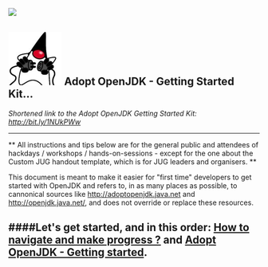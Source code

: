 [![](https://londonjavacommunity.files.wordpress.com/2009/11/bannerblog.jpg)](https://londonjavacommunity.wordpress.com/tag/london-java-community/)

![](cover_small.jpg) Adopt OpenJDK - Getting Started Kit... 
---

*Shortened link to the Adopt OpenJDK Getting Started Kit: http://bit.ly/1NUkPWw*

---

** All instructions and tips below are for the general public and attendees of hackdays / workshops / hands-on-sessions - except for the one about the Custom JUG handout template, which is for JUG leaders and organisers. **

This document is meant to make it easier for "first time" developers to get started with OpenJDK and refers to, in as many places as possible, to cannonical sources like http://adoptopenjdk.java.net and http://openjdk.java.net/, and does not override or replace these resources.

####Let's get started, and in this order: [How to navigate and make progress ?](/adoptopenjdk-getting-started-kit/content/en/how-to-navigate/how-to-navigate-and-make-progress.html) and [Adopt OpenJDK - Getting started](/adoptopenjdk-getting-started-kit/content/en/adopt-openjdk-getting-started/adopt_openjdk_-_getting_started.html).
---